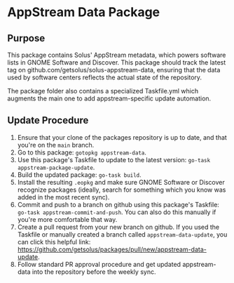 # AppStream Data Package
## Purpose
This package contains Solus' AppStream metadata, which powers software lists in GNOME Software and Discover. This package should track the latest tag on github.com/getsolus/solus-appstream-data, ensuring that the data used by software centers reflects the actual state of the repository. 

The package folder also contains a specialized Taskfile.yml which augments the main one to add appstream-specific update automation.

## Update Procedure
1. Ensure that your clone of the packages repository is up to date, and that you're on the `main` branch.
2. Go to this package: `gotopkg appstream-data`.
3. Use this package's Taskfile to update to the latest version: `go-task appstream-package-update`.
4. Build the updated package: `go-task build`.
5. Install the resulting `.eopkg` and make sure GNOME Software or Discover recognize packages (ideally, search for something which you know was added in the most recent sync).
6. Commit and push to a branch on github using this package's Taskfile: `go-task appstream-commit-and-push`. You can also do this manually if you're more comfortable that way.
7. Create a pull request from your new branch on github. If you used the Taskfile or manually created a branch called `appstream-data-update`, you can click this helpful link: https://github.com/getsolus/packages/pull/new/appstream-data-update.
8. Follow standard PR approval procedure and get updated appstream-data into the repository before the weekly sync.
